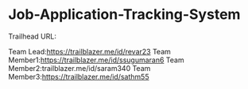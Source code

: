 # Job-Application-Tracking-System

Trailhead URL:

Team Lead:https://trailblazer.me/id/revar23
Team Member1:https://trailblazer.me/id/ssugumaran6
Team Member2:trailblazer.me/id/saram340
Team Member3:https://trailblazer.me/id/sathm55
